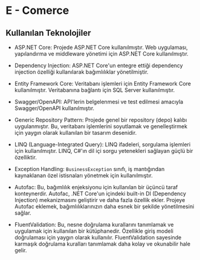 # E - Comerce


## Kullanılan Teknolojiler

- ASP.NET Core: Projede ASP.NET Core kullanılmıştır. Web uygulaması, yapılandırma ve middleware yönetimi için ASP.NET Core kullanılmıştır.

- Dependency Injection: ASP.NET Core'un entegre ettiği dependency injection özelliği kullanılarak bağımlılıklar yönetilmiştir.

- Entity Framework Core: Veritabanı işlemleri için Entity Framework Core kullanılmıştır. Veritabanına bağlantı için SQL Server kullanılmıştır.

- Swagger/OpenAPI: API'lerin belgelenmesi ve test edilmesi amacıyla Swagger/OpenAPI kullanılmıştır.

- Generic Repository Pattern: Projede genel bir repository (depo) kalıbı uygulanmıştır. Bu, veritabanı işlemlerini soyutlamak ve genelleştirmek için yaygın olarak kullanılan bir tasarım desenidir.

- LINQ (Language-Integrated Query): LINQ ifadeleri, sorgulama işlemleri için kullanılmıştır. LINQ, C#'ın dil içi sorgu yetenekleri sağlayan güçlü bir özelliktir.

- Exception Handling: `BusinessException` sınıfı, iş mantığından kaynaklanan özel istisnaları yönetmek için kullanılmıştır.

- Autofac: Bu, bağımlılık enjeksiyonu için kullanılan bir üçüncü taraf konteynerdir. Autofac, .NET Core'un içindeki built-in DI (Dependency Injection) mekanizmasını geliştirir ve daha fazla özellik ekler. Projeye Autofac eklemek, bağımlılıklarınızın daha esnek bir şekilde yönetilmesini sağlar.

- FluentValidation: Bu, nesne doğrulama kurallarını tanımlamak ve uygulamak için kullanılan bir kütüphanedir. Özellikle giriş modeli doğrulaması için yaygın olarak kullanılır. FluentValidation sayesinde karmaşık doğrulama kuralları tanımlamak daha kolay ve okunabilir hale gelir.

